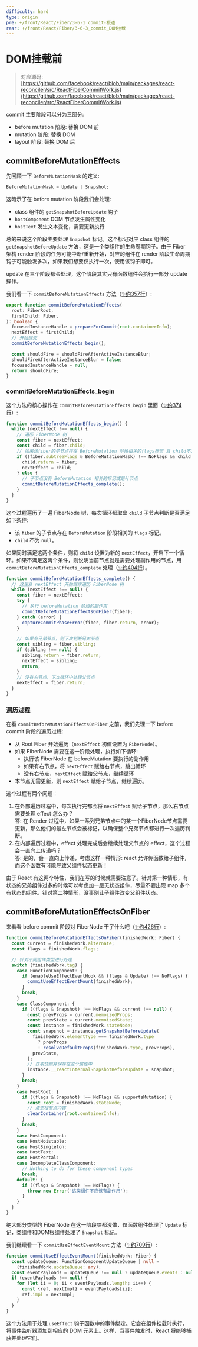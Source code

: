 ```yaml
---
difficulty: hard
type: origin
pre: +/front/React/Fiber/3-6-1_commit-概述
rear: +/front/React/Fiber/3-6-3_commit_DOM挂载
---
```


# DOM挂载前

> 对应源码: [https://github.com/facebook/react/blob/main/packages/react-reconciler/src/ReactFiberCommitWork.js](https://github.com/facebook/react/blob/main/packages/react-reconciler/src/ReactFiberCommitWork.js)

commit 主要阶段可以分为三部分:
- before mutation 阶段: 替换 DOM 前
- mutation 阶段: 替换 DOM
- layout 阶段: 替换 DOM 后

## commitBeforeMutationEffects

先回顾一下 `BeforeMutationMask` 的定义:

```ts
BeforeMutationMask = Update | Snapshot;
```

这暗示了在 before mutation 阶段我们会处理:
- class 组件的 `getSnapshotBeforeUpdate` 钩子
- `hostComponent` DOM 节点发生属性变化
- `hostText` 发生文本变化，需要更新执行

总的来说这个阶段主要处理 `Snapshot` 标记。这个标记对应 class 组件的 `getSnapshotBeforeUpdate` 方法，这是一个类组件的生命周期钩子。由于 Fiber 架构 render 阶段的任务可能中断/重新开始，对应的组件在 render 阶段生命周期钩子可能触发多次，如果我们想要仅执行一次，使用该钩子即可。

<p class="tip">update 在三个阶段都会处理，这个阶段其实只有函数组件会执行一部分 update 操作。</p>

我们看一下 `commitBeforeMutationEffects` 方法（[✨约357行](https://github.com/facebook/react/blob/main/packages/react-reconciler/src/ReactFiberCommitWork.js#L357)）:

```ts
export function commitBeforeMutationEffects(
  root: FiberRoot,
  firstChild: Fiber,
): boolean {
  focusedInstanceHandle = prepareForCommit(root.containerInfo);
  nextEffect = firstChild;
  // 开始提交
  commitBeforeMutationEffects_begin();

  const shouldFire = shouldFireAfterActiveInstanceBlur;
  shouldFireAfterActiveInstanceBlur = false;
  focusedInstanceHandle = null;
  return shouldFire;
}
```

### commitBeforeMutationEffects_begin

这个方法的核心操作在 `commitBeforeMutationEffects_begin` 里面（[✨约374行](https://github.com/facebook/react/blob/main/packages/react-reconciler/src/ReactFiberCommitWork.js#L374)）:

```ts
function commitBeforeMutationEffects_begin() {
  while (nextEffect !== null) {
    // 遍历 FiberNode 树
    const fiber = nextEffect;
    const child = fiber.child;
    // 如果该fiber的子节点存在 BeforeMutation 阶段相关的flags标记 且 child不为null;  则继续循环，
    if ((fiber.subtreeFlags & BeforeMutationMask) !== NoFlags && child !== null) {
      child.return = fiber;
      nextEffect = child;
    } else {
      // 子节点没有 BeforeMutation 相关的标记或是叶节点
      commitBeforeMutationEffects_complete();
    }
  }
}
```

这个过程遍历了一遍 FiberNode 树，每次循环都取出 `child` 子节点判断是否满足如下条件:
- 该 `fiber` 的子节点存在 `BeforeMutation` 阶段相关的 `flags` 标记。
- `child` 不为 `null`。

如果同时满足这两个条件，则将 `child` 设置为新的 `nextEffect`，开启下一个循环。如果不满足这两个条件，则说明当前节点就是需要处理副作用的节点，用 `commitBeforeMutationEffects_complete` 处理（[✨约404行](https://github.com/facebook/react/blob/main/packages/react-reconciler/src/ReactFiberCommitWork.js#L404)）。

```ts
function commitBeforeMutationEffects_complete() {
  // 这里从 nextEffect 开始继续遍历 FiberNode 树
  while (nextEffect !== null) {
    const fiber = nextEffect;
    try {
      // 执行 beforeMutation 阶段的副作用
      commitBeforeMutationEffectsOnFiber(fiber);
    } catch (error) {
      captureCommitPhaseError(fiber, fiber.return, error);
    }

    // 如果有兄弟节点，则下次判断兄弟节点
    const sibling = fiber.sibling;
    if (sibling !== null) {
      sibling.return = fiber.return;
      nextEffect = sibling;
      return;
    }
    // 没有右节点，下次循环中处理父节点
    nextEffect = fiber.return;
  }
}
```

### 遍历过程

在看 `commitBeforeMutationEffectsOnFiber` 之前，我们先理一下 before commit 阶段的遍历过程:
- 从 Root Fiber 开始遍历（`nextEffect` 初值设置为 `FiberNode`）。
- 如果 FiberNode 需要在这一阶段处理，执行如下循环:
  - 执行该 FiberNode 在 beforeMutation 要执行的副作用
  - 如果有右节点，将 `nextEffect` 赋给右节点，跳出循环
  - 没有右节点，`nextEffect` 赋给父节点，继续循环
- 本节点无需更新，则 `nextEffect` 赋给子节点，继续遍历。

这个过程有两个问题：
1. 在外部遍历过程中，每次执行完都会将 `nextEffect` 赋给子节点，那么右节点需要处理 effect 怎么办？  
  答: 在 Render 过程中，如果一系列兄弟节点中的某一个FiberNode节点需要更新，那么他们的最左节点会被标记，以确保整个兄弟节点都进行一次遍历判断。
2. 在内部遍历过程中，effect 处理完成后会继续处理父节点的 effect，这个过程会一直向上传递吗？  
  答: 是的，会一直向上传递，考虑这样一种情形: react 允许传函数给子组件，而这个函数有可能导致父组件状态更新！

<p class="discuss">由于 React 有这两个特性，我们在写的时候就需要注意了。针对第一种情形，有状态的兄弟组件过多的时候可以考虑加一层无状态组件，尽量不要出现 map 多个有状态的组件。针对第二种情形，没事别让子组件改变父组件状态。</p>

## commitBeforeMutationEffectsOnFiber

来看看 before commit 阶段对 FiberNode 干了什么吧（[✨约426行](https://github.com/facebook/react/blob/main/packages/react-reconciler/src/ReactFiberCommitWork.js#L426)）:

```ts
function commitBeforeMutationEffectsOnFiber(finishedWork: Fiber) {
  const current = finishedWork.alternate;
  const flags = finishedWork.flags;

  // 针对不同组件类型进行处理
  switch (finishedWork.tag) {
    case FunctionComponent: {
      if (enableUseEffectEventHook && (flags & Update) !== NoFlags) {
        commitUseEffectEventMount(finishedWork);
      }
      break;
    }
    case ClassComponent: {
      if ((flags & Snapshot) !== NoFlags && current !== null) {
        const prevProps = current.memoizedProps;
        const prevState = current.memoizedState;
        const instance = finishedWork.stateNode;
        const snapshot = instance.getSnapshotBeforeUpdate(
          finishedWork.elementType === finishedWork.type
            ? prevProps
            : resolveDefaultProps(finishedWork.type, prevProps),
          prevState,
        );
        // 获取快照并保存在这个属性中
        instance.__reactInternalSnapshotBeforeUpdate = snapshot;
      }
      break;
    }
    case HostRoot: {
      if ((flags & Snapshot) !== NoFlags && supportsMutation) {
        const root = finishedWork.stateNode;
        // 清空根节点内容
        clearContainer(root.containerInfo);
      }
      break;
    }
    case HostComponent:
    case HostHoistable:
    case HostSingleton:
    case HostText:
    case HostPortal:
    case IncompleteClassComponent:
      // Nothing to do for these component types
      break;
    default: {
      if ((flags & Snapshot) !== NoFlags) {
        throw new Error('这类组件不应该有副作用');
      }
    }
  }
}
```

绝大部分类型的 FiberNode 在这一阶段啥都没做，仅函数组件处理了 `Update` 标记，类组件和DOM根组件处理了 `Snapshot` 标记。

我们继续看一下 `commitUseEffectEventMount` 方法（[✨约709行](https://github.com/facebook/react/blob/main/packages/react-reconciler/src/ReactFiberCommitWork.js#L709)）:

```ts
function commitUseEffectEventMount(finishedWork: Fiber) {
  const updateQueue: FunctionComponentUpdateQueue | null =
    (finishedWork.updateQueue: any);
  const eventPayloads = updateQueue !== null ? updateQueue.events : null;
  if (eventPayloads !== null) {
    for (let ii = 0; ii < eventPayloads.length; ii++) {
      const {ref, nextImpl} = eventPayloads[ii];
      ref.impl = nextImpl;
    }
  }
}
```

这个方法用于处理 `useEffect` 钩子函数中的事件绑定。它会在组件挂载时执行，将事件监听器添加到相应的 DOM 元素上。这样，当事件触发时，React 将能够捕获并处理它们。
